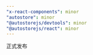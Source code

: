 ```yaml
---
"x-react-components": minor
"autostore": minor
"@autostorejs/devtools": minor
"@autostorejs/react": minor
---
```


正式发布
